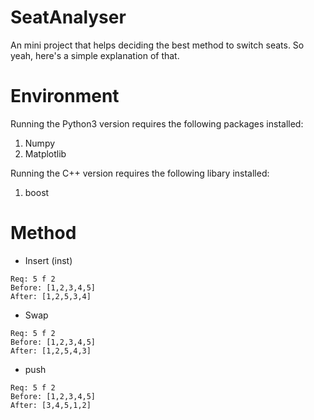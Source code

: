 # SeatAnalyser
An mini project that helps deciding the best method to switch seats.
So yeah, here's a simple explanation of that.

# Environment
Running the Python3 version requires the following packages installed:
1. Numpy
2. Matplotlib

Running the C++ version requires the following libary installed:
1. boost
# Method
* Insert (inst)  
```
Req: 5 f 2
Before: [1,2,3,4,5]
After: [1,2,5,3,4]
```

* Swap  
```
Req: 5 f 2
Before: [1,2,3,4,5]
After: [1,2,5,4,3]
```

* push  
```
Req: 5 f 2
Before: [1,2,3,4,5]
After: [3,4,5,1,2]
```
